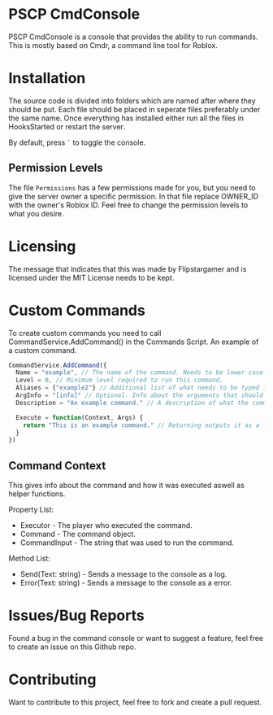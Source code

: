# PSCP CmdConsole
PSCP CmdConsole is a console that provides the ability to run commands. This is mostly based on Cmdr, a command line tool for Roblox.

# Installation
The source code is divided into folders which are named after where they should be put. Each file should be placed in seperate files preferably under the same name. Once everything has installed either run all the files in HooksStarted or restart the server.

By default, press ``` ` ``` to toggle the console.

## Permission Levels
The file ```Permissions``` has a few permissions made for you, but you need to give the server owner a specific permission. In that file replace OWNER_ID with the owner's Roblox ID. Feel free to change the permission levels to what you desire.

# Licensing
The message that indicates that this was made by Flipstargamer and is licensed under the MIT License needs to be kept.

# Custom Commands
To create custom commands you need to call CommandService.AddCommand() in the Commands Script. An example of a custom command.
```js
CommandService.AddCommand({
  Name = "example", // The name of the command. Needs to be lower case.
  Level = 0, // Minimum level required to run this command.
  Aliases = {"example2"} // Additional list of what needs to be typed in order to execute the command.
  ArgInfo = "[info]" // Optional. Info about the arguments that should be provided.
  Description = "An example command." // A description of what the command does.

  Execute = function(Context, Args) {
    return "This is an example command." // Returning outputs it as a log under the console.
  }
})
```

## Command Context
This gives info about the command and how it was executed aswell as helper functions.

Property List:
* Executor - The player who executed the command.
* Command - The command object.
* CommandInput - The string that was used to run the command.

Method List:
* Send(Text: string) - Sends a message to the console as a log.
* Error(Text: string) - Sends a message to the console as a error.

# Issues/Bug Reports
Found a bug in the command console or want to suggest a feature, feel free to create an issue on this Github repo.

# Contributing
Want to contribute to this project, feel free to fork and create a pull request.

